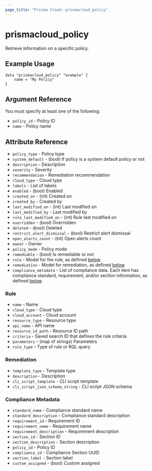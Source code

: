 ```yaml
---
page_title: "Prisma Cloud: prismacloud_policy"
---
```


# prismacloud_policy

Retrieve information on a specific policy.

## Example Usage

```hcl
data "prismacloud_policy" "example" {
    name = "My Policy"
}
```

## Argument Reference

You must specify at least one of the following:

* `policy_id` - Policy ID
* `name` - Policy name

## Attribute Reference

* `policy_type` - Policy type
* `system_default` - (bool) If policy is a system default policy or not
* `description` - Description
* `severity` - Severity
* `recommendation` - Remediation recommendation
* `cloud_type` - Cloud type
* `labels` - List of labels
* `enabled` - (bool) Enabled
* `created_on` - (int) Created on
* `created_by` - Created by
* `last_modified_on` - (int) Last modified on
* `last_modified_by` - Last modified by
* `rule_last_modified_on` - (int) Rule last modified on
* `overridden` - (bool) Overridden
* `deleted` - (bool) Deleted
* `restrict_alert_dismissal` - (bool) Restrict alert dismissal
* `open_alerts_count` - (int) Open alerts count
* `owner` - Owner
* `policy_mode` - Policy mode
* `remediable` - (bool) Is remediable or not
* `rule` - Model for the rule, as defined [below](#rule)
* `remediation` - Model for remediation, as defined [below](#remediation)
* `compliance_metadata` - List of compliance data.  Each item has compliance standard, requirement, and/or section information, as defined [below](#compliance-metadata)

### Rule

* `name` - Name
* `cloud_type` - Cloud type
* `cloud_account` - Cloud account
* `resource_type` - Resource type
* `api_name` - API name
* `resource_id_path` - Resource ID path
* `criteria` - Saved search ID that defines the rule criteria
* `parameters` - (map of strings) Parameters
* `rule_type` - Type of rule or RQL query

### Remediation

* `template_type` - Template type
* `description` - Description
* `cli_script_template` - CLI script template
* `cli_script_json_schema_string` - CLI script JSON schema

### Compliance Metadata

* `standard_name` - Compliance standard name
* `standard_description` - Compliance standard description
* `requirement_id` - Requirement ID
* `requirement_name` - Requirement name
* `requirement_description` - Requirement description
* `section_id` - Section ID
* `section_description` - Section description
* `policy_id` - Policy ID
* `compliance_id` - Compliance Section UUID
* `section_label` - Section label
* `custom_assigned` - (bool) Custom assigned

